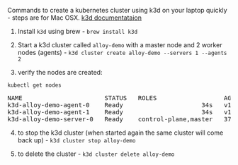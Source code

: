 Commands to create a kubernetes cluster using k3d on your laptop quickly - steps are for Mac OSX. [k3d documentataion](https://k3d.io/v5.5.1/#quick-start)

1. Install `k3d` using brew - `brew install k3d`

2. Start a k3d cluster called `alloy-demo` with a master node and 2 worker nodes (agents) - `k3d cluster create alloy-demo --servers 1 --agents 2`

3. verify the nodes are created:

`kubectl get nodes`

<pre>NAME                      STATUS   ROLES                  AGE   VERSION
k3d-alloy-demo-agent-0    Ready    <none>                 34s   v1.30.4+k3s1
k3d-alloy-demo-agent-1    Ready    <none>                 34s   v1.30.4+k3s1
k3d-alloy-demo-server-0   Ready    control-plane,master   37s   v1.30.4+k3s1</pre>

4. to stop the k3d cluster (when started again the same cluster will come back up) - `k3d cluster stop alloy-demo`

5. to delete the cluster - `k3d cluster delete alloy-demo`